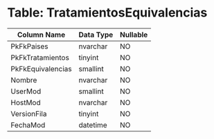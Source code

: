 # Table: TratamientosEquivalencias

| Column Name | Data Type | Nullable |
|-------------|-----------|----------|
| PkFkPaises | nvarchar | NO |
| PkFkTratamientos | tinyint | NO |
| PkFkEquivalencias | smallint | NO |
| Nombre | nvarchar | NO |
| UserMod | smallint | NO |
| HostMod | nvarchar | NO |
| VersionFila | tinyint | NO |
| FechaMod | datetime | NO |
